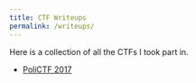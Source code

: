 ```yaml
---
title: CTF Writeups
permalink: /writeups/
---
```


Here is a collection of all the CTFs I took part in.

- [PoliCTF 2017](https://dowsll.github.io/writeups/polictf2017/)